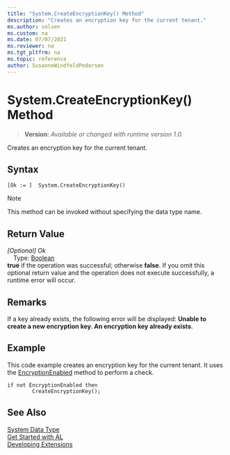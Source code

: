 ```yaml
---
title: "System.CreateEncryptionKey() Method"
description: "Creates an encryption key for the current tenant."
ms.author: solsen
ms.custom: na
ms.date: 07/07/2021
ms.reviewer: na
ms.tgt_pltfrm: na
ms.topic: reference
author: SusanneWindfeldPedersen
---
```

[//]: # (START>DO_NOT_EDIT)
[//]: # (IMPORTANT:Do not edit any of the content between here and the END>DO_NOT_EDIT.)
[//]: # (Any modifications should be made in the .xml files in the ModernDev repo.)
# System.CreateEncryptionKey() Method
> **Version**: _Available or changed with runtime version 1.0._

Creates an encryption key for the current tenant.


## Syntax
```AL
[Ok := ]  System.CreateEncryptionKey()
```
> [!NOTE]
> This method can be invoked without specifying the data type name.


## Return Value
*[Optional] Ok*  
&emsp;Type: [Boolean](../boolean/boolean-data-type.md)  
**true** if the operation was successful; otherwise **false**.   If you omit this optional return value and the operation does not execute successfully, a runtime error will occur.  


[//]: # (IMPORTANT: END>DO_NOT_EDIT)

## Remarks

If a key already exists, the following error will be displayed: **Unable to create a new encryption key. An encryption key already exists**.  

## Example  

This code example creates an encryption key for the current tenant. It uses the [EncryptionEnabled](../../methods-auto/system/system-encryptionenabled-method.md) method to perform a check.  

```al
if not EncryptionEnabled then  
        CreateEncryptionKey();  
```

## See Also

[System Data Type](system-data-type.md)  
[Get Started with AL](../../devenv-get-started.md)  
[Developing Extensions](../../devenv-dev-overview.md)